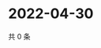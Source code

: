# 2022-04-30

共 0 条

<!-- BEGIN WEIBO -->
<!-- 最后更新时间 Sat Apr 30 2022 07:00:46 GMT+0800 (China Standard Time) -->

<!-- END WEIBO -->
